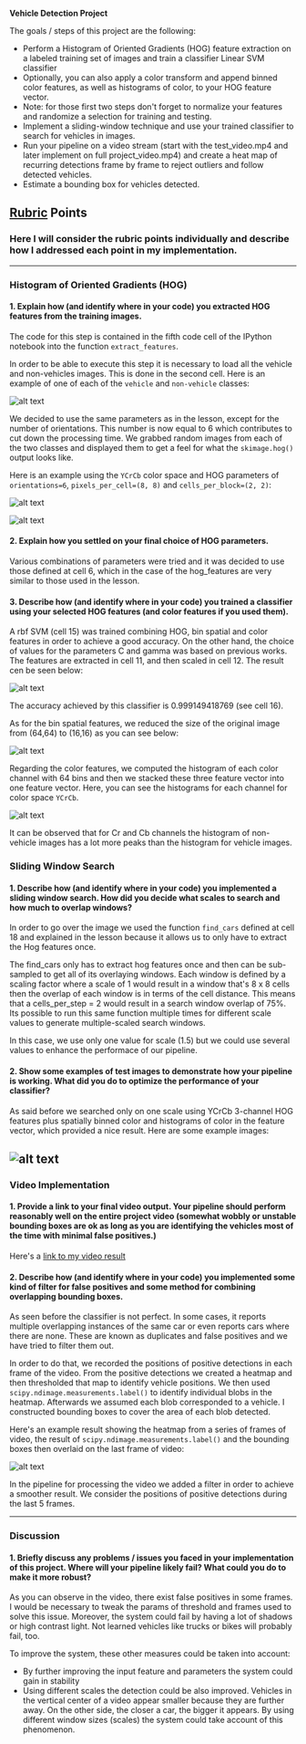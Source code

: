 


**Vehicle Detection Project**

The goals / steps of this project are the following:

* Perform a Histogram of Oriented Gradients (HOG) feature extraction on a labeled training set of images and train a classifier Linear SVM classifier
* Optionally, you can also apply a color transform and append binned color features, as well as histograms of color, to your HOG feature vector. 
* Note: for those first two steps don't forget to normalize your features and randomize a selection for training and testing.
* Implement a sliding-window technique and use your trained classifier to search for vehicles in images.
* Run your pipeline on a video stream (start with the test_video.mp4 and later implement on full project_video.mp4) and create a heat map of recurring detections frame by frame to reject outliers and follow detected vehicles.
* Estimate a bounding box for vehicles detected.

[//]: # (Image References)
[image1]: ./examples/car_not_car.png
[image2]: ./examples/hog_car.png
[image3]: ./examples/hog_notcar.png
[image4]: ./examples/scaled_features.png
[image5]: ./examples/bin_spatial.png
[image6]: ./examples/histograms.png
[image7]: ./examples/output_bboxes.png
[image8]: ./examples/heatmaps.png
[video1]: ./project_video.mp4

## [Rubric](https://review.udacity.com/#!/rubrics/513/view) Points
### Here I will consider the rubric points individually and describe how I addressed each point in my implementation.  
---

### Histogram of Oriented Gradients (HOG)

#### 1. Explain how (and identify where in your code) you extracted HOG features from the training images.

The code for this step is contained in the fifth code cell of the IPython notebook into the function `extract_features`.

In order to be able to execute this step it is necessary to load all the vehicle and non-vehicles images. This is done in the second cell. Here is an example of one of each of the `vehicle` and `non-vehicle` classes:

![alt text][image1]

We decided to use the same parameters as in the lesson, except for the number of orientations. This number is now equal to 6 which contributes to cut down the processing time. We grabbed random images from each of the two classes and displayed them to get a feel for what the `skimage.hog()` output looks like.

Here is an example using the `YCrCb` color space and HOG parameters of `orientations=6`, `pixels_per_cell=(8, 8)` and `cells_per_block=(2, 2)`:


![alt text][image2]

![alt text][image3]

#### 2. Explain how you settled on your final choice of HOG parameters.

Various combinations of parameters were tried and it was decided to use those defined at cell 6, which in the case of the hog_features are very similar to those used in the lesson.

#### 3. Describe how (and identify where in your code) you trained a classifier using your selected HOG features (and color features if you used them).

A rbf SVM (cell 15) was trained combining HOG, bin spatial and color features in order to achieve a good accuracy. On the other hand, the choice of values for the parameters C and gamma was based on previous works. The features are extracted in cell 11, and then scaled in cell 12. The result cen be seen below:

![alt text][image4]

The accuracy achieved by this classifier is 0.999149418769 (see cell 16).

As for the bin spatial features, we reduced the size of the original image from (64,64) to (16,16) as you can see below:

![alt text][image5]

Regarding the color features, we computed the histogram of each color channel with 64 bins and then we stacked these three feature vector into one feature vector. Here, you can see the histograms for each channel for color space `YCrCb`.

![alt text][image6]

It can be observed that for Cr and Cb channels the histogram of non-vehicle images has a lot more peaks than the histogram for vehicle images.

### Sliding Window Search

#### 1. Describe how (and identify where in your code) you implemented a sliding window search.  How did you decide what scales to search and how much to overlap windows?

In order to go over the image we used the function `find_cars` defined at cell 18 and explained in the lesson because it allows us to only have to extract the Hog features once. 

The find_cars only has to extract hog features once and then can be sub-sampled to get all of its overlaying windows. Each window is defined by a scaling factor where a scale of 1 would result in a window that's 8 x 8 cells then the overlap of each window is in terms of the cell distance. This means that a cells_per_step = 2 would result in a search window overlap of 75%. Its possible to run this same function multiple times for different scale values to generate multiple-scaled search windows.

In this case, we use only one value for scale (1.5) but we could use several values to enhance the performace of our pipeline.


#### 2. Show some examples of test images to demonstrate how your pipeline is working.  What did you do to optimize the performance of your classifier?

As said before we searched only on one scale using YCrCb 3-channel HOG features plus spatially binned color and histograms of color in the feature vector, which provided a nice result.  Here are some example images:

![alt text][image7]
---

### Video Implementation

#### 1. Provide a link to your final video output.  Your pipeline should perform reasonably well on the entire project video (somewhat wobbly or unstable bounding boxes are ok as long as you are identifying the vehicles most of the time with minimal false positives.)
Here's a [link to my video result](https://github.com/adricostas/CarND-Vehicle-Detection/blob/master/output2.mp4)


#### 2. Describe how (and identify where in your code) you implemented some kind of filter for false positives and some method for combining overlapping bounding boxes.

As seen before the classifier is not perfect. In some cases, it reports multiple overlapping instances of the same car or even reports cars where there are none. These are known as duplicates and false positives and we have tried to filter them out.

In order to do that, we recorded the positions of positive detections in each frame of the video.  From the positive detections we created a heatmap and then thresholded that map to identify vehicle positions.  We then used `scipy.ndimage.measurements.label()` to identify individual blobs in the heatmap. Afterwards we assumed each blob corresponded to a vehicle.  I constructed bounding boxes to cover the area of each blob detected.  

Here's an example result showing the heatmap from a series of frames of video, the result of `scipy.ndimage.measurements.label()` and the bounding boxes then overlaid on the last frame of video:

![alt text][image8]

In the pipeline for processing the video we added a filter in order to achieve a smoother result. We consider the positions of positive detections during the last 5 frames.


---

### Discussion

#### 1. Briefly discuss any problems / issues you faced in your implementation of this project.  Where will your pipeline likely fail?  What could you do to make it more robust?

As you can observe in the video, there exist false positives in some frames. I would be necessary to tweak the params of threshold and frames used to solve this issue. Moreover, the system could fail by having a lot of shadows or high contrast light. Not learned vehicles like trucks or bikes will probably fail, too.

To improve the system, these other measures could be taken into account:

* By further improving the input feature and parameters the system could gain in stability
* Using different scales the detection could be also improved. Vehicles in the vertical center of a video appear smaller because they are further away. On the other side, the closer a car, the bigger it appears. By using different window sizes (scales) the system could take account of this phenomenon.



```python

```
